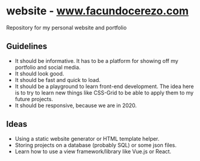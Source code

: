 # website - www.facundocerezo.com
Repository for my personal website and portfolio

## Guidelines
* It should be informative. It has to be a platform for showing off my portfolio and social media.
* It should look good.
* It should be fast and quick to load.
* It should be a playground to learn front-end development. The idea here is to try to learn new things like CSS-Grid to be able to apply them to my future projects.
* It should be responsive, because we are in 2020.

## Ideas
* Using a static website generator or HTML template helper.
* Storing projects on a database (probably SQL) or some json files.
* Learn how to use a view framework/library like Vue.js or React.
